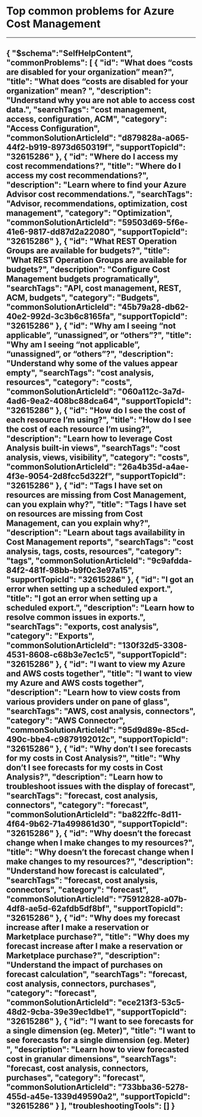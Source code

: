 <properties
pageTitle="Top common problems for Azure Cost Management"
description="Menu based workflow document for Azure Cost Management"
service="microsoft.costmanagement"
resource="costanalysis"
resourceTags=""
authors="ACMMicrosoft"
ms.author="shasulin"
displayOrder=""
articleId="costmanagement-master-json"
selfHelpType="diagnoseandsolve"
productPesIds="15659"
cloudEnvironments="public,blackForest,fairfax,mooncake"
	ownershipId="ASMS_Billing"
/>

# Top common problems for Azure Cost Management
---
{
  "$schema":"SelfHelpContent",
  "commonProblems": [
    {
      "id": "What does “costs are disabled for your organization” mean?",
      "title": "What does “costs are disabled for your organization” mean? ",
      "description": "Understand why you are not able to access cost data.",
      "searchTags": "cost management, access, configuration, ACM",
      "category": "Access Configuration",
      "commonSolutionArticleId": "d879828a-a065-44f2-b919-8973d650319f",
      "supportTopicId": "32615286"
    },
    {
      "id": "Where do I access my cost recommendations?",
      "title": "Where do I access my cost recommendations?",
      "description": "Learn where to find your Azure Advisor cost recommendations.",
      "searchTags": "Advisor, recommendations, optimization, cost management",
      "category": "Optimization",
      "commonSolutionArticleId": "59503d69-5f6e-41e6-9817-dd87d2a22080",
      "supportTopicId": "32615286"
    },
    {
      "id": "What REST Operation Groups are available for budgets?",
      "title": "What REST Operation Groups are available for budgets?",
      "description": "Configure Cost Management budgets programatically",
      "searchTags": "API, cost management, REST, ACM, budgets",
      "category": "Budgets",
      "commonSolutionArticleId": "45b79a28-db62-40e2-992d-3c3b6c8165fa",
      "supportTopicId": "32615286"
    },
        {
      "id": "Why am I seeing “not applicable”, “unassigned”, or “others”?",
      "title": "Why am I seeing “not applicable”, “unassigned”, or “others”?",
      "description": "Understand why some of the values appear empty",
      "searchTags": "cost analysis, resources",
      "category": "costs",
      "commonSolutionArticleId": "060a112c-3a7d-4ad6-9ea2-408bc88dca64",
      "supportTopicId": "32615286"
    },
    {
      "id": "How do I see the cost of each resource I’m using?",
      "title": "How do I see the cost of each resource I’m using?",
      "description": "Learn how to leverage Cost Analysis built-in views",
      "searchTags": "cost analysis, views, visibility",
      "category": "costs",
      "commonSolutionArticleId": "26a4b35d-a4ae-4f3e-9054-2d8fcc5d322f",
      "supportTopicId": "32615286"
    },
    {
      "id": "Tags I have set on resources are missing from Cost Management, can you explain why?",
      "title": "Tags I have set on resources are missing from Cost Management, can you explain why?",
      "description": "Learn about tags availability in Cost Management reports",
      "searchTags": "cost analysis, tags, costs, resources",
      "category": "tags",
      "commonSolutionArticleId": "9c9afdda-84f2-481f-98bb-b9f0c3e97a15",
      "supportTopicId": "32615286"
    },
    {
        "id": "I got an error when setting up a scheduled export.",
        "title": "I got an error when setting up a scheduled export.",
        "description": "Learn how to resolve common issues in exports.",
        "searchTags": "exports, cost analysis",
        "category": "Exports",
        "commonSolutionArticleId": "130f32d5-3308-4531-8608-c68b3e7ec1c5",
        "supportTopicId": "32615286"
    },
    {
        "id": "I want to view my Azure and AWS costs together",
        "title": "I want to view my Azure and AWS costs together",
        "description": "Learn how to view costs from various providers under on pane of glass",
        "searchTags": "AWS, cost analysis, connectors",
        "category": "AWS Connector",
        "commonSolutionArticleId": "95d9d89e-85cd-490c-bbe4-c9879192012c",
        "supportTopicId": "32615286"
    },
    {
        "id": "Why don’t I see forecasts for my costs in Cost Analysis?",
        "title": "Why don’t I see forecasts for my costs in Cost Analysis?",
        "description": "Learn how to troubleshoot issues with the display of forecast",
        "searchTags": "forecast, cost analysis, connectors",
        "category": "forecast",
        "commonSolutionArticleId": "ba822ffc-8d11-4f64-9b62-71a499861d30",
        "supportTopicId": "32615286"
    },
    {
        "id": "Why doesn’t the forecast change when I make changes to my resources?",
        "title": "Why doesn’t the forecast change when I make changes to my resources?",
        "description": "Understand how forecast is calculated",
        "searchTags": "forecast, cost analysis, connectors",
        "category": "forecast",
        "commonSolutionArticleId": "75912828-a07b-4df8-ae5d-62afdb5df8bf",
        "supportTopicId": "32615286"
    },
    {
        "id": "Why does my forecast increase after I make a reservation or Marketplace purchase?",
        "title": "Why does my forecast increase after I make a reservation or Marketplace purchase?",
        "description": "Understand the impact of purchases on forecast calculation",
        "searchTags": "forecast, cost analysis, connectors, purchases",
        "category": "forecast",
        "commonSolutionArticleId": "ece213f3-53c5-48d2-9cba-39e39ec1dbe1",
        "supportTopicId": "32615286"
    },
    {
        "id": "I want to see forecasts for a single dimension (eg. Meter)",
        "title": "I want to see forecasts for a single dimension (eg. Meter) ",
        "description": "Learn how to view forecasted cost in granular dimensions",
        "searchTags": "forecast, cost analysis, connectors, purchases",
        "category": "forecast",
        "commonSolutionArticleId": "733bba36-5278-455d-a45e-1339d49590a2",
        "supportTopicId": "32615286"
    }
  ],
  "troubleshootingTools": []
}
---

